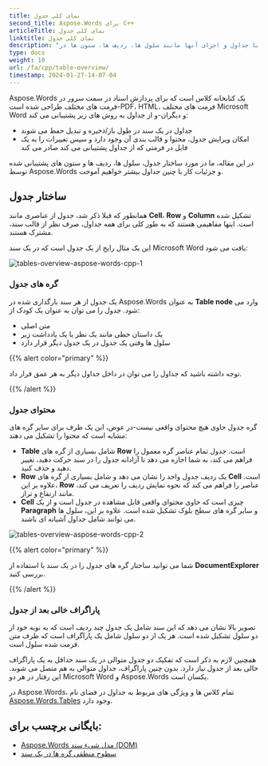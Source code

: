 ```yaml
---
title: نمای کلی جدول
second_title: Aspose.Words برای C++
articleTitle: نمای کلی جدول
linktitle: نمای کلی جدول
description: "با جداول و اجزای آنها مانند سلول ها، ردیف ها، ستون ها در Aspose.Words برای C++. نحوه کار با جداول در C++."
type: docs
weight: 10
url: /fa/cpp/table-overview/
timestamp: 2024-01-27-14-07-04
---
```


Aspose.Words یک کتابخانه کلاس است که برای پردازش اسناد در سمت سرور در فرمت های مختلف طراحی شده است-PDF، HTML، فرمت های مختلف Microsoft Word و دیگران-و از جداول به روش های زیر پشتیبانی می کند:

* جداول در یک سند در طول باز/ذخیره و تبدیل حفظ می شوند
* امکان ویرایش جدول، محتوا و قالب بندی آن وجود دارد و سپس تغییرات را به یک فایل در فرمتی که از جداول پشتیبانی می کند صادر می کند

در این مقاله، ما در مورد ساختار جدول، سلول ها، ردیف ها و ستون های پشتیبانی شده توسط Aspose.Words و جزئیات کار با چنین جداول بیشتر خواهیم آموخت.

## ساختار جدول

همانطور که قبلا ذکر شد، جدول از عناصری مانند **Cell**، **Row** و **Column** تشکیل شده است. اینها مفاهیمی هستند که به طور کلی برای همه جداول، صرف نظر از قالب سند، مشترک هستند.

این یک مثال رایج از یک جدول است که در یک سند Microsoft Word یافت می شود:

![tables-overview-aspose-words-cpp-1](tables-overview-1.png)

### گره های جدول

یک جدول از هر سند بارگذاری شده در Aspose.Words به عنوان **Table node** وارد می شود. جدول را می توان به عنوان یک کودک از:

- متن اصلی
- یک داستان خطی مانند یک نظر یا یک یادداشت زیر
- سلول ها وقتی یک جدول در یک جدول دیگر قرار دارد

{{% alert color="primary" %}}

توجه داشته باشید که جداول را می توان در داخل جداول دیگر به هر عمق قرار داد.

{{% /alert %}}

### محتوای جدول

گره جدول حاوی هیچ محتوای واقعی نیست-در عوض، این یک ظرف برای سایر گره های مشابه است که محتوا را تشکیل می دهند:

- **Table** شامل بسیاری از گره های **Row** است. جدول تمام عناصر گره معمول را فراهم می کند، به شما اجازه می دهد تا آزادانه جدول را در سند حرکت دهید، تغییر دهید و حذف کنید.
- **Row** یک ردیف جدول واحد را نشان می دهد و شامل بسیاری از گره های **Cell** است. علاوه بر این، **Row** عناصر را فراهم می کند که نحوه نمایش ردیف را تعریف می کند، مانند ارتفاع و تراز.
- **Cell** چیزی است که حاوی محتوای واقعی قابل مشاهده در جدول است و از یک **Paragraph** و سایر گره های سطح بلوک تشکیل شده است. علاوه بر این، سلول ها می توانند شامل جداول آشیانه ای باشند.

![tables-overview-aspose-words-cpp-2](tables-overview-2.png)

{{% alert color="primary" %}}

شما می توانید ساختار گره های جدول را در یک سند با استفاده از **DocumentExplorer** بررسی کنید.

{{% /alert %}}

### پاراگراف خالی بعد از جدول

تصویر بالا نشان می دهد که این سند شامل یک جدول چند ردیف است که به نوبه خود از دو سلول تشکیل شده است. هر یک از دو سلول شامل یک پاراگراف است که ظرف متن فرمت شده سلول است.

همچنین لازم به ذکر است که تفکیک دو جدول متوالی در یک سند حداقل به یک پاراگراف خالی بعد از جدول نیاز دارد. بدون چنین پاراگراف، جداول متوالی به هم متصل می شوند. این رفتار در هر دو Microsoft Word و Aspose.Words یکسان است.

در Aspose.Words، تمام کلاس ها و ویژگی های مربوط به جداول در فضای نام [Aspose.Words.Tables](https://reference.aspose.com/words/cpp/aspose.words.tables/) وجود دارد.

## بایگانی برچسب برای:

* [Aspose.Words مدل شیء سند (DOM)](/words/cpp/aspose-words-document-object-model/)
* [سطوح منطقی گره ها در یک سند](/words/cpp/logical-levels-of-nodes-in-a-document/)
